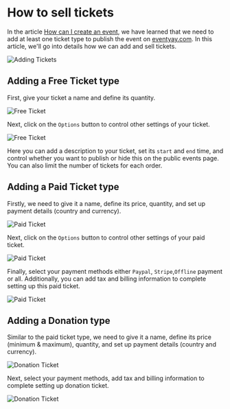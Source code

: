 # How to sell tickets

In the article [How can I create an event](/event-setup/How-can-I-create-an-event.md), we have learned that we need to add at least one ticket type to publish the event on [eventyay.com](eventyay.com). 
In this article, we'll go into details how we can add and sell tickets. 

![Adding Tickets](/images/how-to-sell-ticket1.png)

## Adding a Free Ticket type 
First, give your ticket a name and define its quantity. 

![Free Ticket](/images/how-to-sell-ticket2.png)

Next, click on the `Options` button to control other settings of your ticket. 

![Free Ticket](/images/how-to-sell-ticket3.png)

Here you can add a description to your ticket, set its `start` and `end` time, and control whether you want to publish or hide this on the public events page. You can also limit the number of tickets for each order. 

## Adding a Paid Ticket type 
Firstly, we need to give it a name, define its price, quantity, and set up payment details (country and currency).

![Paid Ticket](/images/how-to-sell-ticket4.png)

Next, click on the `Options` button to control other settings of your paid ticket. 

![Paid Ticket](/images/how-to-sell-ticket5.png)

Finally, select your payment methods either `Paypal`, `Stripe`,`Offline` payment or all. Additionally, you can add tax and billing
information to complete setting up this paid ticket.  

![Paid Ticket](/images/how-to-sell-ticket6_edited.png)

## Adding a Donation type 
Similar to the paid ticket type, we need to give it a name, define its price (minimum & maximum), quantity, and set up payment details
(country and currency).

![Donation Ticket](/images/how-to-sell-ticket7.png)

Next, select your payment methods, add tax and billing information to complete setting up donation ticket. 

![Donation Ticket](/images/how-to-sell-ticket6_edited.png)
